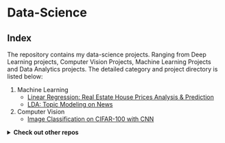 # Data-Science

## Index
The repository contains my data-science projects. Ranging from Deep Learning projects, Computer Vision Projects, Machine Learning Projects and Data Analytics projects.
The detailed category and project directory is listed below:

1. Machine Learning
   - [Linear Regression: Real Estate House Prices Analysis & Prediction](https://github.com/jiashangliu30/DataScience/tree/main/Linear%20Regression:%20Real%20Estate%20House%20Prices%20Analysis%20%26%20Prediction)
   - [LDA: Topic Modeling on News](https://github.com/jiashangliu30/Data-Science/tree/main/LDA:%20Topic%20Modeling%20on%20news)
2. Computer Vision
   - [Image Classification on CIFAR-100 with CNN](https://github.com/jiashangliu30/Data-Science/tree/main/Image%20Classification%20on%20CIFAR-100%20with%20CNN)



<details><summary><strong>Check out other repos</strong></summary> 
<br>

1. [Product Analysis](https://github.com/jiashangliu30/Product-Analysis)
2. [Tableau Projects](https://public.tableau.com/app/profile/jiashang.liu/viz/project5LanduseintheUS/Dashboard1)

</details>
